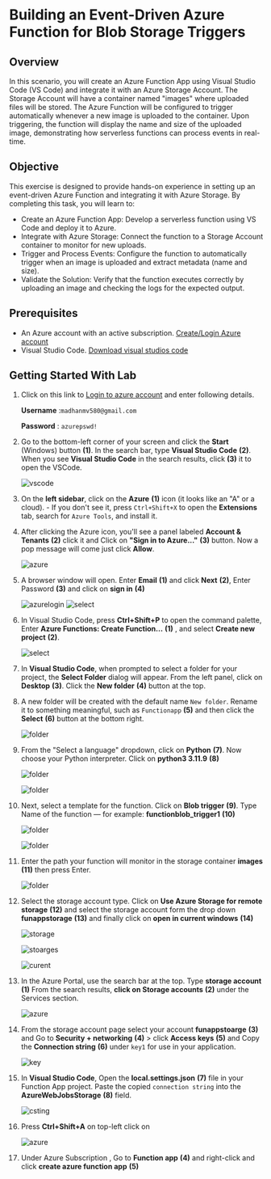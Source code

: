 # Building an Event-Driven Azure Function for Blob Storage Triggers

## Overview

In this scenario, you will create an Azure Function App using Visual Studio Code (VS Code) and integrate it with an Azure Storage Account. The Storage Account will have a container named "images" where uploaded files will be stored. The Azure Function will be configured to trigger automatically whenever a new image is uploaded to the container. Upon triggering, the function will display the name and size of the uploaded image, demonstrating how serverless functions can process events in real-time.

## Objective

This exercise is designed to provide hands-on experience in setting up an event-driven Azure Function and integrating it with Azure Storage. By completing this task, you will learn to:

  - Create an Azure Function App: Develop a serverless function using VS Code and deploy it to Azure.
  - Integrate with Azure Storage: Connect the function to a Storage Account container to monitor for new uploads.
  - Trigger and Process Events: Configure the function to automatically trigger when an image is uploaded and extract metadata (name and size).
  - Validate the Solution: Verify that the function executes correctly by uploading an image and checking the logs for the expected output.

## Prerequisites

  - An Azure account with an active subscription. [Create/Login Azure account](https://portal.azure.com/#home)
  - Visual Studio Code. [Download visual studios code](https://code.visualstudio.com/)

## Getting Started With Lab

1. Click on this link to [Login to azure account](https://portal.azure.com/#home) and enter following details.

   **Username** :`madhanmv580@gmail.com`
   
   **Password** : `azurepswd!`

2. Go to the bottom-left corner of your screen and click the **Start** (Windows) button **(1)**. In the search bar, type **Visual Studio Code** **(2)**. When you see **Visual Studio Code** in the search results, click **(3)** it to open the VSCode.

   ![vscode](images/vscode1.png)

3. On the **left sidebar**, click on the **Azure** **(1)** icon (it looks like an "A" or a cloud).
       - If you don't see it, press `Ctrl+Shift+X` to open the **Extensions** tab, search for `Azure Tools`, and install it.
   
4. After clicking the Azure icon, you'll see a panel labeled **Account & Tenants** **(2)** click it and Click on **"Sign in to Azure..."** **(3)** button. Now a pop message will come just click **Allow**.

   ![azure](images/2.png)

5. A browser window will open. Enter **Email** **(1)** and click **Next** **(2)**, Enter Password **(3)** and click on **sign in** **(4)**

   ![azurelogin](images/3.png)       ![select](images/4.png)

6. In Visual Studio Code, press **Ctrl+Shift+P** to open the command palette, Enter **Azure Functions: Create Function...** **(1)** , and select **Create new project** **(2)**.

   ![select](images/6.png)

7. In **Visual Studio Code**, when prompted to select a folder for your project, the **Select Folder** dialog will appear. From the left panel, click on **Desktop** **(3)**. Click the **New folder** **(4)** button at the top.
   
8. A new folder will be created with the default name `New folder`. Rename it to something meaningful, such as `Functionapp` **(5)** and then click the **Select** **(6)** button at the bottom right.

   ![folder](images/7.png)

9. From the "Select a language" dropdown, click on **Python** **(7)**. Now choose your Python interpreter. Click on **python3 3.11.9** **(8)**

   ![folder](images/8.png)
   
   ![folder](images/9.png)

10. Next, select a template for the function. Click on **Blob trigger** **(9)**. Type Name of the function — for example: **functionblob_trigger1** **(10)**

    ![folder](images/10.png)
   
    ![folder](images/11.png)

11. Enter the path your function will monitor in the storage container **images** **(11)** then press Enter.

    ![folder](images/12.png)

12. Select the storage account type. Click on **Use Azure Storage for remote storage** **(12)** and select the storage account form the drop down **funappstorage** **(13)** and finally click on **open in current windows** **(14)**

    ![storage](images/13.png)

    ![stoarges](images/14.png)

    ![curent](images/15.png)

13. In the Azure Portal, use the search bar at the top. Type **storage account** **(1)** From the search results, **click on Storage accounts** **(2)** under the Services section.

    ![azure](images/16.png)

14. From the storage account page select your account **funappstoarge** **(3)** and Go to **Security + networking** **(4)** > click  **Access keys** **(5)** and  Copy the **Connection string** **(6)** under `key1` for use in your application.

    ![key](images/17.png)

15. In **Visual Studio Code**, Open the **local.settings.json** **(7)** file in your Function App project. Paste the copied `connection string` into the **AzureWebJobsStorage** **(8)** field.

    ![csting](images/18.png)
    
16. Press **Ctrl+Shift+A** on top-left click on

    ![azure](images/19.png)

17. Under Azure Subscription , Go to **Function app** **(4)** and right-click and click **create azure function app** **(5)**

    
